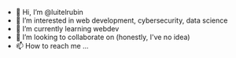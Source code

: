 - 👋 Hi, I’m @luitelrubin
- 👀 I’m interested in web development, cybersecurity, data science
- 🌱 I’m currently learning webdev
- 💞️ I’m looking to collaborate on (honestly, I've no idea)
- 📫 How to reach me ...

<!---
luitelrubin/luitelrubin is a ✨ special ✨ repository because its `README.md` (this file) appears on your GitHub profile.
You can click the Preview link to take a look at your changes.
--->
